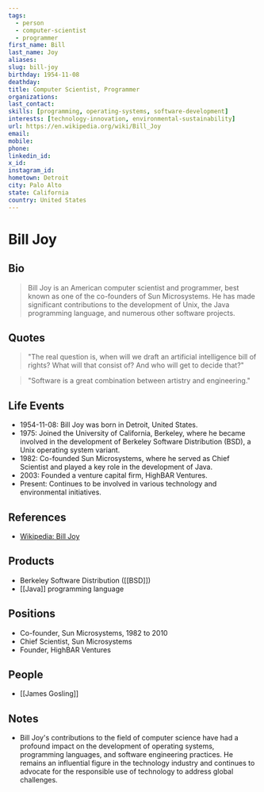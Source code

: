 ```yaml
---
tags:
  - person
  - computer-scientist
  - programmer
first_name: Bill
last_name: Joy
aliases: 
slug: bill-joy
birthday: 1954-11-08
deathday: 
title: Computer Scientist, Programmer
organizations: 
last_contact: 
skills: [programming, operating-systems, software-development]
interests: [technology-innovation, environmental-sustainability]
url: https://en.wikipedia.org/wiki/Bill_Joy
email: 
mobile: 
phone: 
linkedin_id: 
x_id: 
instagram_id: 
hometown: Detroit
city: Palo Alto
state: California
country: United States
---
```


# Bill Joy

## Bio

> Bill Joy is an American computer scientist and programmer, best known as one of the co-founders of Sun Microsystems. He has made significant contributions to the development of Unix, the Java programming language, and numerous other software projects.

## Quotes

> "The real question is, when will we draft an artificial intelligence bill of rights? What will that consist of? And who will get to decide that?" 

> "Software is a great combination between artistry and engineering."

## Life Events

- 1954-11-08: Bill Joy was born in Detroit, United States.
- 1975: Joined the University of California, Berkeley, where he became involved in the development of Berkeley Software Distribution (BSD), a Unix operating system variant.
- 1982: Co-founded Sun Microsystems, where he served as Chief Scientist and played a key role in the development of Java.
- 2003: Founded a venture capital firm, HighBAR Ventures.
- Present: Continues to be involved in various technology and environmental initiatives.

## References

- [Wikipedia: Bill Joy](https://en.wikipedia.org/wiki/Bill_Joy)

## Products

- Berkeley Software Distribution ([[BSD]])
- [[Java]] programming language

## Positions

- Co-founder, Sun Microsystems, 1982 to 2010
- Chief Scientist, Sun Microsystems
- Founder, HighBAR Ventures

## People

- [[James Gosling]]

## Notes

- Bill Joy's contributions to the field of computer science have had a profound impact on the development of operating systems, programming languages, and software engineering practices. He remains an influential figure in the technology industry and continues to advocate for the responsible use of technology to address global challenges.
